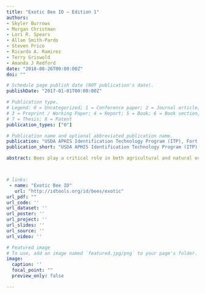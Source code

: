 ```yaml
---
title: "Exotic Bee ID – Edition 1"
authors:
- Skyler Burrows
- Morgan Christman
- Lori R. Spears
- Allan Smith-Pardo
- Steven Price
- Ricardo A. Ramirez
- Terry Griswold
- Amanda J Redford
date: "2018-08-26T00:00:00Z"
doi: ""

# Schedule page publish date (NOT publication's date).
publishDate: "2017-01-01T00:00:00Z"

# Publication type.
# Legend: 0 = Uncategorized; 1 = Conference paper; 2 = Journal article;
# 3 = Preprint / Working Paper; 4 = Report; 5 = Book; 6 = Book section;
# 7 = Thesis; 8 = Patent
publication_types: ["0"]

# Publication name and optional abbreviated publication name.
publication: "USDA APHIS Identification Technology Program (ITP), Fort Collins, CO."
publication_short: "USDA APHIS Identification Technology Program (ITP), Fort Collins, CO."

abstract: Bees play a critical role in both agricultural and natural ecosystems, but some bee populations are in decline due to habitat loss, pesticides, parasites and pathogens, and the introduction of non-native species, including non-native bees. Exotic Bee ID was designed and developed as an interactive screening aid to help those that monitor and intercept non-native bees in the U.S. Our intention is to help reduce the loss of valuable native pollinators through early detection of possible invasives. This identification tool focuses on bee families and genera that include non-native bee species that have already been introduced, or have the high potential to invade, the U.S. Exotic Bee ID is aimed primarily at individuals working at ports of entry, state departments of agriculture, with university extension services, and non-experts with an interest in learning features that are important in the identification of native and non-native bees.



# links:
 - name: "Exotic Bee ID"
   url: "http://idtools.org/id/bees/exotic"
url_pdf: ""
url_code: ''
url_dataset: ''
url_poster: ''
url_project: ''
url_slides: ''
url_source: ''
url_video: ''

# Featured image
# To use, add an image named `featured.jpg/png` to your page's folder. 
image:
  caption: ''
  focal_point: ""
  preview_only: false

---
```


